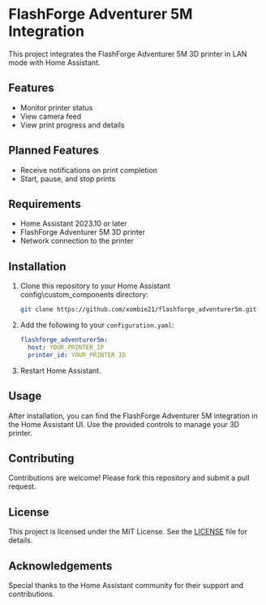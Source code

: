 # FlashForge Adventurer 5M Integration

This project integrates the FlashForge Adventurer 5M 3D printer in LAN mode with Home Assistant.

## Features

- Monitor printer status
- View camera feed
- View print progress and details

## Planned Features

- Receive notifications on print completion
- Start, pause, and stop prints

## Requirements

- Home Assistant 2023.10 or later
- FlashForge Adventurer 5M 3D printer
- Network connection to the printer

## Installation

1. Clone this repository to your Home Assistant config\custom_components directory:

    ```bash
    git clone https://github.com/xombie21/flashforge_adventurer5m.git
    ```

2. Add the following to your `configuration.yaml`:

    ```yaml
    flashforge_adventurer5m:
      host: YOUR_PRINTER_IP
      printer_id: YOUR_PRINTER_ID
    ```

3. Restart Home Assistant.

## Usage

After installation, you can find the FlashForge Adventurer 5M integration in the Home Assistant UI. Use the provided controls to manage your 3D printer.

## Contributing

Contributions are welcome! Please fork this repository and submit a pull request.

## License

This project is licensed under the MIT License. See the [LICENSE](LICENSE) file for details.

## Acknowledgements

Special thanks to the Home Assistant community for their support and contributions.
